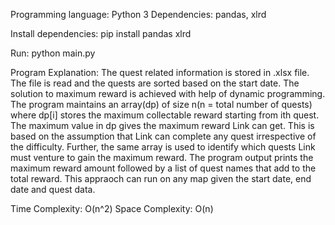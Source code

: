 Programming language: Python 3
Dependencies: pandas, xlrd

Install dependencies: pip install pandas xlrd

Run: python main.py

Program Explanation: The quest related information is stored in .xlsx file. The file is read and the quests are sorted based on the start date. The solution to maximum reward is achieved with help of dynamic programming. The program maintains an array(dp) of size n(n = total number of quests) where dp[i] stores the maximum collectable reward starting from ith quest. The maximum value in dp gives the maximum reward Link can get. This is based on the assumption that Link can complete any quest irrespective of the difficulty. Further, the same array is used to identify which quests Link must venture to gain the maximum reward. The program output prints the maximum reward amount followed by a list of quest names that add to the total reward. This appraoch can run on any map given the start date, end date and quest data. 

Time Complexity: O(n^2)
Space Complexity: O(n)
